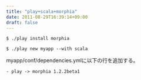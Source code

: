 ```yaml
---
title: "play+scala+morphia"
date: 2011-08-29T16:39:14+09:00
draft: false
---
```

```
$ ./play install morphia

$ ./play new myapp --with scala
```

myapp/conf/dependencies.ymlに以下の行を追加する。

```
- play -> morphia 1.2.2beta1
```

